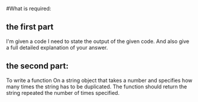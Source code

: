 #What is required:
## the first part
I'm given a code I need to  state the output of the given code.
And also give a full detailed explanation of your answer.

## the second part:
To write a function On a string object that takes a number and specifies how many times the string has to be duplicated.
The function should return the string repeated the number of times specified. 